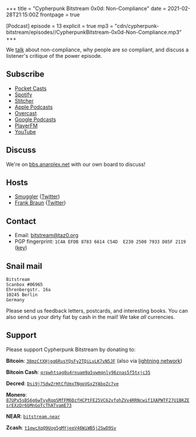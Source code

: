 +++
title = "Cypherpunk Bitstream 0x0d: Non-Compliance"
date = 2021-02-28T21:15:00Z
frontpage = true

[Podcast]
episode = 13
explicit = true
mp3 = "cdn/cypherpunk-bitstream/episodes//CypherpunkBitstream-0x0d-Non-Compliance.mp3"
+++

We [talk](https://cdn.anarplex.net/cdn/cypherpunk-bitstream/episodes/CypherpunkBitstream-0x0d-Non-Compliance.mp3) about non-compliance, why people are so compliant, and discuss a listener's critique of the power episode.

Subscribe
---------

- [Pocket Casts](https://pca.st/5ytdtii7)
- [Spotify](https://open.spotify.com/show/3o97A7VYhX2lDKyktXXsBG)
- [Stitcher](https://www.stitcher.com/podcast/cypherpunk-bitstream)
- [Apple Podcasts](https://podcasts.apple.com/us/podcast/cypherpunk-bitstream/id1488466327)
- [Overcast](https://overcast.fm/itunes1488466327/cypherpunk-bitstream)
- [Google Podcasts](https://podcasts.google.com/?feed=aHR0cHM6Ly90YXowLm9yZy9iaXRzdHJlYW0vaW5kZXgueG1s)
- [PlayerFM](https://player.fm/series/cypherpunk-bitstream)
- [YouTube](https://www.youtube.com/c/TAZ0Transmissions)

Discuss
-------

We're on [bbs.anarplex.net](https://bbs.anarplex.net/) with our own board to discuss!

Hosts
-----

-   [Smuggler](https://opaque.link) ([Twitter](https://twitter.com/TheRealSmuggler))
-   [Frank Braun](https://frankbraun.org) ([Twitter](https://twitter.com/thefrankbraun))

Contact
-------

-   Email: <bitstream@taz0.org>
-   PGP fingerprint: `1C4A EFDB 8783 6614 C54D  E230 2500 7933 D85F 2119` ([key](../../key/bitstream.asc))

Snail mail
----------

```
Bitstream
Scanbox #06965
Ehrenbergstr. 16a
10245 Berlin
Germany
```

Please send us feedback letters, postcards, and interesting books. You can also send us your dirty fiat by cash in the mail! We take _all_ currencies.

Support
-------

Please support Cypherpunk Bitstream by donating to:

**Bitcoin**: [`38mzCtXHjgq6RusYQsFy2TQiLvLK7vN5JF`](bitcoin://38mzCtXHjgq6RusYQsFy2TQiLvLK7vN5JF) (also via [lightning network](https://coinos.io/cypherpunkbitstream))

**Bitcoin Cash**: [`qrpwhtsag0u4rnuam9a5vwmqnly96znas5f5txjc35`](bitcoincash://qrpwhtsag0u4rnuam9a5vwmqnly96znas5f5txjc35)

**Decred**: [`Dsi9j7SdwZrHtCfUmxTNgpVGx2YAboZc7ve`](decred://Dsi9j7SdwZrHtCfUmxTNgpVGx2YAboZc7ve)

**Monero**: [`87UPx5sBS6g6wTvyRqqSMfFM6DzfHCPtFE25VC62vfohZVv4RRNcwif1XAPWTF27U1BKZEsrEXzDr6bMnGoTcThATvamE73`](monero://87UPx5sBS6g6wTvyRqqSMfFM6DzfHCPtFE25VC62vfohZVv4RRNcwif1XAPWTF27U1BKZEsrEXzDr6bMnGoTcThATvamE73)

**NEAR**: [`bitstream.near`](near://bitstream.near)

**Zcash**: [`t1ewcXqQ9Uog5gMYjeeV46WiWB5j2SwD9Sv`](zcash://t1ewcXqQ9Uog5gMYjeeV46WiWB5j2SwD9Sv)
